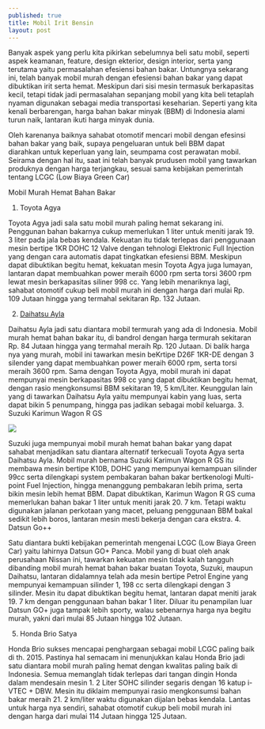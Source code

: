 ```yaml
---
published: true
title: Mobil Irit Bensin 
layout: post
---
```

Banyak aspek yang perlu kita pikirkan sebelumnya beli satu mobil, seperti aspek keamanan, feature, design ekterior, design interior, serta yang terutama yaitu permasalahan efesiensi bahan bakar. Untungnya sekarang ini, telah banyak mobil murah dengan efesiensi bahan bakar yang dapat dibuktikan irit serta hemat. Meskipun dari sisi mesin termasuk berkapasitas kecil, tetapi tidak jadi permasalahan sepanjang mobil yang kita beli tetaplah nyaman digunakan sebagai media transportasi keseharian. Seperti yang kita kenali berbarengan, harga bahan bakar minyak (BBM) di Indonesia alami turun naik, lantaran ikuti harga minyak dunia.

Oleh karenanya baiknya sahabat otomotif mencari mobil dengan efesinsi bahan bakar yang baik, supaya pengeluaran untuk beli BBM dapat diarahkan untuk keperluan yang lain, seumpama cost perawatan mobil. Seirama dengan hal itu, saat ini telah banyak prudusen mobil yang tawarkan produknya dengan harga terjangkau, sesuai sama kebijakan pemerintah tentang LCGC (Low Biaya Green Car)

Mobil Murah Hemat Bahan Bakar
1. Toyota Agya

Toyota Agya jadi sala satu mobil murah paling hemat sekarang ini. Penggunan bahan bakarnya cukup memerlukan 1 liter untuk meniti jarak 19. 3 liter pada jala bebas kendala. Kekuatan itu tidak terlepas dari penggunaan mesin bertipe 1KR DOHC 12 Valve dengan tehnologi Elektronic Full Injection yang dengan cara automatis dapat tingkatkan efesiensi BBM. Meskipun dapat dibuktikan begitu hemat, kekuatan mesin Toyota Agya juga lumayan, lantaran dapat membuahkan power meraih 6000 rpm serta torsi 3600 rpm lewat mesin berkapasitas siliner 998 cc. Yang lebih menariknya lagi, sahabat otomotif cukup beli mobil murah ini dengan harga dari mulai Rp. 109 Jutaan hingga yang termahal sekitaran Rp. 132 Jutaan.

2. <a href=" http://psnively.github.io/2016/08/08/deratan-mobil-terlaris-tahun-2016.html"> Daihatsu Ayla </a>

Daihatsu Ayla jadi satu diantara mobil termurah yang ada di Indonesia. Mobil murah hemat bahan bakar itu, di bandrol dengan harga termurah sekitaran Rp. 84 Jutaan hingga yang termahal meraih Rp. 120 Jutaan. Di balik harga nya yang murah, mobil ini tawarkan mesin beKrtipe D26F 1KR-DE dengan 3 silender yang dapat membuahkan power meraih 6000 rpm, serta torsi meraih 3600 rpm. Sama dengan Toyota Agya, mobil murah ini dapat mempunyai mesin berkapasitas 998 cc yang dapat dibuktikan begitu hemat, dengan rasio mengkonsumsi BBM sekitaran 19, 5 km/Liter. Keunggulan lain yang di tawarkan Daihatsu Ayla yaitu mempunyai kabin yang luas, serta dapat bikin 5 penumpang, hingga pas jadikan sebagai mobil keluarga.
3. Suzuki Karimun Wagon R GS

<img src="https://motorek.files.wordpress.com/2012/05/mobil-irit.jpg">


Suzuki juga mempunyai mobil murah hemat bahan bakar yang dapat sahabat menjadikan satu diantara alternatif terkecuali Toyota Agya serta Daihatsu Ayla. Mobil murah bernama Suzuki Karimun Wagon R GS itu membawa mesin bertipe K10B, DOHC yang mempunyai kemampuan silinder 99cc serta dilengkapi system pembakaran bahan bakar bertkenologi Multi-point Fuel Injection, hingga menanggung pembakaran lebih prima, serta bikin mesin lebih hemat BBM. Dapat dibuktikan, Karimun Wagon R GS cuma memerlukan bahan bakar 1 liter untuk meniti jarak 20. 7 km. Tetapi waktu digunakan jalanan perkotaan yang macet, peluang penggunaan BBM bakal sedikit lebih boros, lantaran mesin mesti bekerja dengan cara ekstra.
4. Datsun Go++

Satu diantara bukti kebijakan pemerintah mengenai LCGC (Low Biaya Green Car) yaitu lahirnya Datsun GO+ Panca. Mobil yang di buat oleh anak perusahaan Nissan ini, tawarkan kekuatan mesin tidak kalah tangguh dibanding mobil murah hemat bahan bakar buatan Toyota, Suzuki, maupun Daihatsu, lantaran didalamnya telah ada mesin bertipe Petrol Engine yang mempunyai kemampuan silinder 1, 198 cc serta dilengkapi dengan 3 silinder. Mesin itu dapat dibuktikan begitu hemat, lantaran dapat meniti jarak 19. 7 km dengan penggunaan bahan bakar 1 liter. Diluar itu penampilan luar Datsun GO+ juga tampak lebih sporty, walau sebenarnya harga nya begitu murah, yakni dari mulai 85 Jutaan hingga 102 Jutaan.

5. Honda Brio Satya

Honda Brio sukses mencapai penghargaan sebagai mobil LCGC paling baik di th. 2015. Pastinya hal semacam ini menunjukkan kalau Honda Brio jadi satu diantara mobil murah paling hemat dengan kwalitas paling baik di Indonesia. Semua memanglah tidak terlepas dari tangan dingin Honda dalam mendesain mesin 1. 2 Liter SOHC silinder segaris dengan 16 katup i-VTEC + DBW. Mesin itu diklaim mempunyai rasio mengkonsumsi bahan bakar meraih 21. 2 km/liter waktu digunakan dijalan bebas kendala. Lantas untuk harga nya sendiri, sahabat otomotif cukup beli mobil murah ini dengan harga dari mulai 114 Jutaan hingga 125 Jutaan.